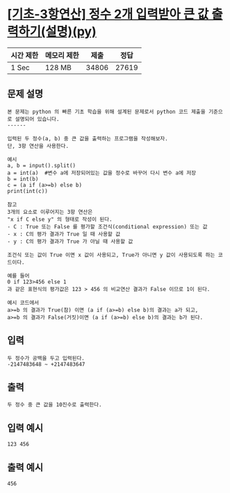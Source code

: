 # [[기초-3항연산] 정수 2개 입력받아 큰 값 출력하기(설명)(py)](https://codeup.kr/problem.php?id=6063)

| 시간 제한 | 메모리 제한 | 제출 | 정답 |
| --- | --- | --- | --- |
| 1 Sec | 128 MB | 34806 | 27619 |

## **문제 설명**

```
본 문제는 python 의 빠른 기초 학습을 위해 설계된 문제로서 python 코드 제출을 기준으로 설명되어 있습니다. 
------

입력된 두 정수(a, b) 중 큰 값을 출력하는 프로그램을 작성해보자.
단, 3항 연산을 사용한다.

예시
a, b = input().split()
a = int(a)  #변수 a에 저장되어있는 값을 정수로 바꾸어 다시 변수 a에 저장
b = int(b)
c = (a if (a>=b) else b)
print(int(c))

참고
3개의 요소로 이루어지는 3항 연산은
"x if C else y" 의 형태로 작성이 된다.
- C : True 또는 False 를 평가할 조건식(conditional expression) 또는 값
- x : C의 평가 결과가 True 일 때 사용할 값
- y : C의 평가 결과가 True 가 아닐 때 사용할 값

조건식 또는 값이 True 이면 x 값이 사용되고, True가 아니면 y 값이 사용되도록 하는 코드이다.

예를 들어
0 if 123>456 else 1
과 같은 표현식의 평가값은 123 > 456 의 비교연산 결과가 False 이므로 1이 된다.

예시 코드에서
a>=b 의 결과가 True(참) 이면 (a if (a>=b) else b)의 결과는 a가 되고,
a>=b 의 결과가 False(거짓)이면 (a if (a>=b) else b)의 결과는 b가 된다.
```

## 입력

```
두 정수가 공백을 두고 입력된다.
-2147483648 ~ +2147483647
```

## 출력

```
두 정수 중 큰 값을 10진수로 출력한다.
```

## 입력 예시

```
123 456
```

## 출력 예시

```
456
```
